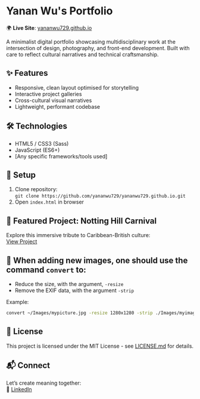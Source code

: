 # Yanan Wu's Portfolio  

🌍 **Live Site**: [yananwu729.github.io](https://yananwu729.github.io/)  

A minimalist digital portfolio showcasing multidisciplinary work at the intersection of design, photography, and front-end development. Built with care to reflect cultural narratives and technical craftsmanship.  

## ✨ Features  
- Responsive, clean layout optimised for storytelling  
- Interactive project galleries  
- Cross-cultural visual narratives  
- Lightweight, performant codebase  

## 🛠️ Technologies  
- HTML5 / CSS3 (Sass)  
- JavaScript (ES6+)  
- [Any specific frameworks/tools used]  

## 🚀 Setup  
1. Clone repository:  
`git clone https://github.com/yananwu729/yananwu729.github.io.git`  
2. Open `index.html` in browser  

## 🌟 Featured Project: Notting Hill Carnival  
Explore this immersive tribute to Caribbean-British culture:  
[View Project](https://yananwu729.github.io/Notting-Hill-Carnival/)  

## 📝 When adding new images, one should use the command `convert` to:
- Reduce the size, with the argument, `-resize`
- Remove the EXIF data, with the argument `-strip`

Example:

```sh
convert ~/Images/mypicture.jpg -resize 1280x1280 -strip ./Images/myimage.jpg
```

## 📄 License  
This project is licensed under the MIT License - see [LICENSE.md](LICENSE.md) for details.  

## 📬 Connect  
Let’s create meaning together:   
💼 [LinkedIn](https://www.linkedin.com/in/yanan-wu-72b884257/)  



